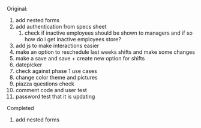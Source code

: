 Original:

1. add nested forms
2. add authentication from specs sheet
    1. check if inactive employees should  be shown to managers and if so how do i get inactive employees store?
2. add js to make interactions easier
3. make an option to reschedule last weeks shifts and make some changes
4. make a save and save + create new option for shifts
5. datepicker
6. check against phase 1 use cases
7. change color theme and pictures
8. piazza questions check
9. comment code and user test
10. password test that it is updating

Completed
1. add nested forms